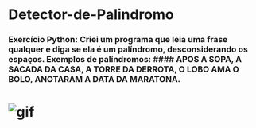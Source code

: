 # Detector-de-Palindromo
### Exercício Python: Criei um programa que leia uma frase qualquer e diga se ela é um palíndromo, desconsiderando os espaços. Exemplos de palíndromos: #### APOS A SOPA, A SACADA DA CASA, A TORRE DA DERROTA, O LOBO AMA O BOLO, ANOTARAM A DATA DA MARATONA.
# <img aling="rinht" alt="gif" windht="200" src="https://media1.giphy.com/media/TDe7ZgPJaNA5TOY9M1/giphy.gif?cid=790b76110886c0494d55018921bf515a18a6fb5d90f6c306&rid=giphy.gif&ct=g">

